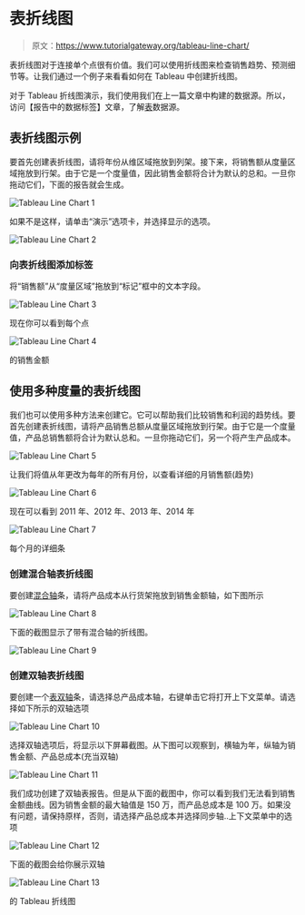 # 表折线图

> 原文：<https://www.tutorialgateway.org/tableau-line-chart/>

表折线图对于连接单个点很有价值。我们可以使用折线图来检查销售趋势、预测细节等。让我们通过一个例子来看看如何在 Tableau 中创建折线图。

对于 Tableau 折线图演示，我们使用我们在上一篇文章中构建的数据源。所以，访问【报告中的数据标签】文章，了解[表](https://www.tutorialgateway.org/tableau/)数据源。

## 表折线图示例

要首先创建表折线图，请将年份从维区域拖放到列架。接下来，将销售额从度量区域拖放到行架。由于它是一个度量值，因此销售金额将合计为默认的总和。一旦你拖动它们，下面的报告就会生成。

![Tableau Line Chart 1](img/5027166f651dad22e9038580fadd406f.png)

如果不是这样，请单击“演示”选项卡，并选择显示的选项。

![Tableau Line Chart 2](img/10ee0a247d3881dbaa30e31b00447f87.png)

### 向表折线图添加标签

将“销售额”从“度量区域”拖放到“标记”框中的文本字段。

![Tableau Line Chart 3](img/cab0236cb10cdbd3f748b47839fdc320.png)

现在你可以看到每个点

![Tableau Line Chart 4](img/b4dcdc3e66f09f2c90210473d2729da5.png)

的销售金额

## 使用多种度量的表折线图

我们也可以使用多种方法来创建它。它可以帮助我们比较销售和利润的趋势线。要首先创建表折线图，请将产品销售总额从度量区域拖放到行架。由于它是一个度量值，产品总销售额将合计为默认总和。一旦你拖动它们，另一个将产生产品成本。

![Tableau Line Chart 5](img/ed87e0a09d5ffd4b35379bb953297f00.png)

让我们将值从年更改为每年的所有月份，以查看详细的月销售额(趋势)

![Tableau Line Chart 6](img/1be2bd479339557de43fd15ce81cd330.png)

现在可以看到 2011 年、2012 年、2013 年、2014 年

![Tableau Line Chart 7](img/cc113eb923f5d72a645a4330f8a54d3a.png)

每个月的详细条

### 创建混合轴表折线图

要创建[混合轴](https://www.tutorialgateway.org/blended-axis-in-tableau/)条，请将产品成本从行货架拖放到销售金额轴，如下图所示

![Tableau Line Chart 8](img/262738106b4019864085942858da5a0e.png)

下面的截图显示了带有混合轴的折线图。

![Tableau Line Chart 9](img/fee2979fd20275d35425980212c758d4.png)

### 创建双轴表折线图

要创建一个[表双轴](https://www.tutorialgateway.org/tableau-dual-axis/)条，请选择总产品成本轴，右键单击它将打开上下文菜单。请选择如下所示的双轴选项

![Tableau Line Chart 10](img/9a3a43efbd0ffdb136e9ca4c745442c4.png)

选择双轴选项后，将显示以下屏幕截图。从下图可以观察到，横轴为年，纵轴为销售金额、产品总成本(充当双轴)

![Tableau Line Chart 11](img/f934be44d04d5120933e4085cf5522e4.png)

我们成功创建了双轴表报告。但是从下面的截图中，你可以看到我们无法看到销售金额曲线。因为销售金额的最大轴值是 150 万，而产品总成本是 100 万。如果没有问题，请保持原样，否则，请选择产品总成本并选择同步轴..上下文菜单中的选项

![Tableau Line Chart 12](img/094a9bfa6f119d722a816065b6e2e2ec.png)

下面的截图会给你展示双轴

![Tableau Line Chart 13](img/b16346160c1884f8c3a128c727c7bb06.png)

的 Tableau 折线图